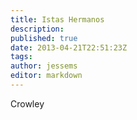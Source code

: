 ```yaml
---
title: Istas Hermanos
description:
published: true
date: 2013-04-21T22:51:23Z
tags:
author: jessems
editor: markdown
---
```


Crowley